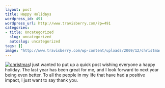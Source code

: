 ```yaml
--- 
layout: post
title: Happy Holidays
wordpress_id: 491
wordpress_url: http://www.travisberry.com/?p=491
categories: 
- title: Uncategorized
  slug: uncategorized
  autoslug: uncategorized
tags: []
image: "http://www.travisberry.com/wp-content/uploads/2009/12/christmas.jpg"
---
```

[![christmas](http://www.travisberry.com/wp-content/uploads/2009/12/christmas.jpg "christmas")](http://www.flickr.com/photos/mr_t_in_dc/4159310486/)I just wanted to put up a quick post wishing everyone a happy holiday. The last year has been great for me, and I look forward to next year being even better. To all the people in my life that have had a positive impact, I just want to say thank you.
